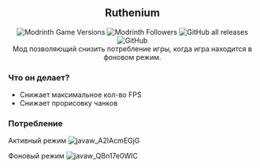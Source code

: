 <div align=center>

## Ruthenium
![Modrinth Game Versions](https://img.shields.io/modrinth/game-versions/rethenium?label=Minecraft%20Support&style=flat-square)
![Modrinth Followers](https://img.shields.io/modrinth/followers/rethenium?label=Modrinth%20Followers&style=flat-square)
![GitHub all releases](https://img.shields.io/github/downloads/simply-kel/rethenium/total?color=blue&label=GitHub%20Downloads&style=flat-square)
![GitHub](https://img.shields.io/github/license/simply-kel/rethenium?color=blue&label=License&style=flat-square)
<br>
Мод позволяющий снизить потребление игры, когда игра находится в фоновом режим.
</div>

### Что он делает?
* Снижает максимальное кол-во FPS
* Снижает прорисовку чанков

### Потребление
Активный режим
![javaw_A2IAcmEGjG](https://github.com/simply-kel/Ruthenium/assets/86980879/f55f9172-56f1-4b21-81e9-3a6038a5dd91)

Фоновый режим
![javaw_QBn17e0WIC](https://github.com/simply-kel/Ruthenium/assets/86980879/adbe98e0-9e73-4139-97bd-f1cf4dc3ed1a)
